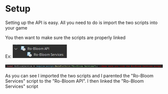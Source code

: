 # Setup

Setting up the API is easy. All you need to do is import the two scripts into your game

You then want to make sure the scripts are properly linked

Ex:
![alt text](https://github.com/The-Glit-ch/Ro-Bloom/blob/main/RoBloomAPI/assets/image1.jpg?raw=true)

![alt text](https://github.com/The-Glit-ch/Ro-Bloom/blob/main/RoBloomAPI/assets/image2.jpg)

As you can see I imported the two scripts and I parented the "Ro-Bloom Services" script to the "Ro-Bloom API". I then linked the "Ro-Bloom Services" script
